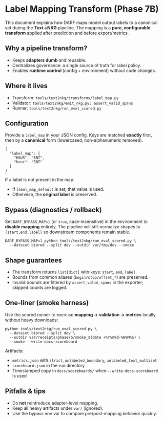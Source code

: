 # Label Mapping Transform (Phase 7B)

This document explains how DARF maps model output labels to a canonical set during the **Text→NKG** pipeline. The mapping is a **pure, configurable transform** applied after prediction and before export/metrics.

## Why a pipeline transform?

- Keeps **adapters dumb** and reusable.
- Centralizes governance: a single source of truth for label policy.
- Enables **runtime control** (config + environment) without code changes.

## Where it lives

- Transform: `tools/text2nkg/transforms/label_map.py`
- Validator: `tools/text2nkg/emit_nkg.py: assert_valid_spans`
- Runner: `tools/text2nkg/run_eval_scored.py`

## Configuration

Provide a `label_map` in your JSON config. Keys are matched **exactly** first, then by a **canonical** form (lowercased, non-alphanumeric removed).

    {
      "label_map": {
        "HEUR": "ENT",
        "heur": "ENT"
      }
    }

If a label is not present in the map:

- If `label_map_default` is set, that value is used.
- Otherwise, the **original label** is preserved.

## Bypass (diagnostics / rollback)

Set `DARF_BYPASS_MAP=1` (or `true`, case-insensitive) in the environment to **disable mapping** entirely. The pipeline will still normalize shapes to `{start,end,label}` so downstream components remain stable.

    DARF_BYPASS_MAP=1 python tools/text2nkg/run_eval_scored.py \
      --dataset biored --split dev --outdir var/tmp/dev --smoke

## Shape guarantees

- The transform returns `list[dict]` with keys: `start`, `end`, `label`.
- Bounds from common aliases (`begin/stop/offset_*`) are preserved.
- Invalid bounds are filtered by `assert_valid_spans` in the exporter; skipped counts are logged.

## One-liner (smoke harness)

Use the scored runner to exercise **mapping → validation → metrics** locally without heavy downloads:

    python tools/text2nkg/run_eval_scored.py \
      --dataset biored --split dev \
      --outdir var/receipts/phase7b/smoke_$(date +%Y%m%d-%H%M%S) \
      --smoke --write-docs-scoreboard

Artifacts:
- `metrics.json` with `strict`, `unlabeled_boundary`, `unlabeled_text_multiset`
- `scoreboard.json` in the run directory
- Timestamped copy in `docs/scoreboards/` when `--write-docs-scoreboard` is used

## Pitfalls & tips

- Do **not** reintroduce adapter-level mapping.
- Keep all heavy artifacts under `var/` (ignored).
- Use the bypass env var to compare pre/post-mapping behavior quickly.
